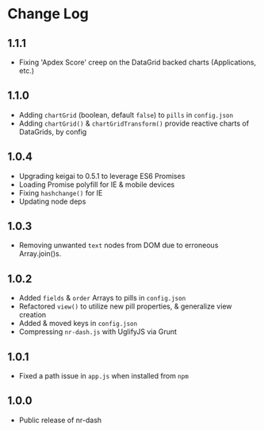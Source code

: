 # Change Log

## 1.1.1
- Fixing 'Apdex Score' creep on the DataGrid backed charts (Applications, etc.)

## 1.1.0
- Adding `chartGrid` (boolean, default `false`) to `pills` in `config.json`
- Adding `chartGrid()` & `chartGridTransform()` provide reactive charts of DataGrids, by config

## 1.0.4
- Upgrading keigai to 0.5.1 to leverage ES6 Promises
- Loading Promise polyfill for IE & mobile devices
- Fixing `hashchange()` for IE
- Updating node deps

## 1.0.3
- Removing unwanted `text` nodes from DOM due to erroneous Array.join()s.

## 1.0.2
- Added `fields` & `order` Arrays to pills in `config.json`
- Refactored `view()` to utilize new pill properties, & generalize view creation
- Added & moved keys in `config.json`
- Compressing `nr-dash.js` with UglifyJS via Grunt

## 1.0.1
- Fixed a path issue in `app.js` when installed from `npm`

## 1.0.0
- Public release of nr-dash
